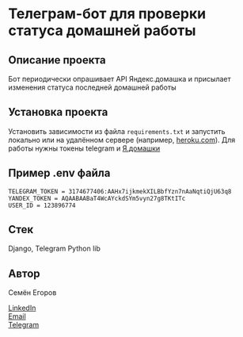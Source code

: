 # Телеграм-бот для проверки статуса домашней работы 

## Описание проекта

Бот периодически опрашивает API Яндекс.домашка и присылает изменения статуса последней домашней работы 

## Установка проекта

Установить зависимости из файла `requirements.txt` и запустить локально или на удалённом сервере (например, [heroku.com]()). Для работы нужны токены telegram и [Я.домашки](https://practicum.yandex.ru/api/user_api/homework_statuses/)

## Пример .env файла
```
TELEGRAM_TOKEN = 3174677406:AAHx7ijkmekXILBbfYzn7nAaNqtiQjU63q8
YANDEX_TOKEN = AQAABAABaT4WcAYckdSYm5vyn27g8TKtITc
USER_ID = 123896774
```

## Стек

Django, Telegram Python lib

## Автор

Семён Егоров  


[LinkedIn](https://www.linkedin.com/in/simonegorov/)  
[Email](rhinorofl@gmail.com)  
[Telegram](https://t.me/SamePersoon)